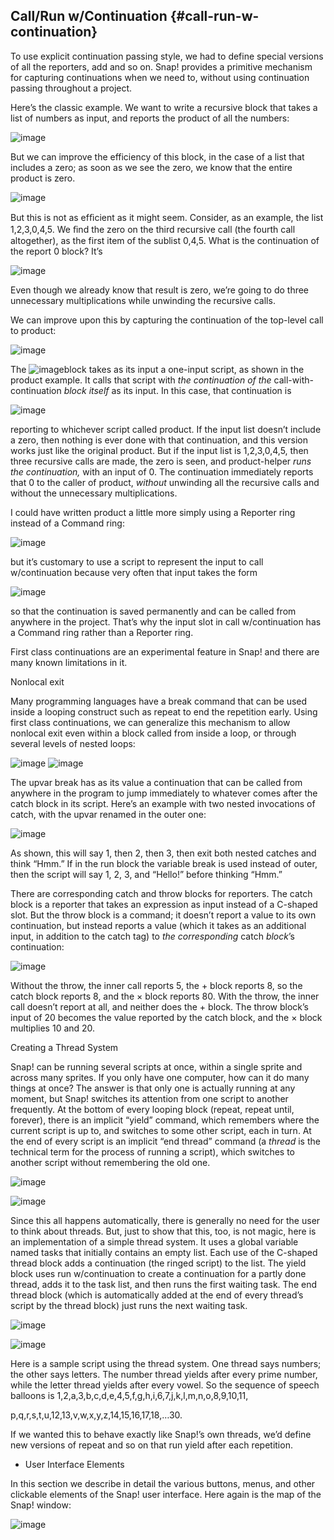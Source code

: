 ## Call/Run w/Continuation {#call-run-w-continuation}

To use explicit continuation passing style, we had to define special versions of all the reporters, add and so on. Snap! provides a primitive mechanism for capturing continuations when we need to, without using continuation passing throughout a project.

Here’s the classic example. We want to write a recursive block that takes a list of numbers as input, and reports the product of all the numbers:

![image](SnapManual/Image_202.png)

But we can improve the efficiency of this block, in the case of a list that includes a zero; as soon as we see the zero, we know that the entire product is zero.

![image](SnapManual/Image_203.png)

But this is not as efﬁcient as it might seem. Consider, as an example, the list 1,2,3,0,4,5\. We ﬁnd the zero on the third recursive call (the fourth call altogether), as the first item of the sublist 0,4,5\. What is the continuation of the report 0 block? It’s

![image](SnapManual/Image_204.png)

Even though we already know that result is zero, we’re going to do three unnecessary multiplications while unwinding the recursive calls.

We can improve upon this by capturing the continuation of the top-level call to product:

![image](SnapManual/Image_205.png)

The ![image](SnapManual/Image_206.png)block takes as its input a one-input script, as shown in the product example. It calls that script with _the continuation of the_ call-with-continuation _block itself_ as its input. In this case, that continuation is

![image](SnapManual/Image_207.png)

reporting to whichever script called product. If the input list doesn’t include a zero, then nothing is ever done with that continuation, and this version works just like the original product. But if the input list is 1,2,3,0,4,5, then three recursive calls are made, the zero is seen, and product-helper _runs the continuation,_ with an input of 0\. The continuation immediately reports that 0 to the caller of product, _without_ unwinding all the recursive calls and without the unnecessary multiplications.

I could have written product a little more simply using a Reporter ring instead of a Command ring:

![image](SnapManual/Image_208.png)

but it’s customary to use a script to represent the input to call w/continuation because very often that input takes the form

![image](SnapManual/Image_209.png)

so that the continuation is saved permanently and can be called from anywhere in the project. That’s why the input slot in call w/continuation has a Command ring rather than a Reporter ring.

First class continuations are an experimental feature in Snap! and there are many known limitations in it.

Nonlocal exit

Many programming languages have a break command that can be used inside a looping construct such as repeat to end the repetition early. Using first class continuations, we can generalize this mechanism to allow nonlocal exit even within a block called from inside a loop, or through several levels of nested loops:

![image](SnapManual/Image_210.png) ![image](SnapManual/Image_211.png)

The upvar break has as its value a continuation that can be called from anywhere in the program to jump immediately to whatever comes after the catch block in its script. Here’s an example with two nested invocations of catch, with the upvar renamed in the outer one:

![image](SnapManual/Image_212.png)

As shown, this will say 1, then 2, then 3, then exit both nested catches and think “Hmm.” If in the run block the variable break is used instead of outer, then the script will say 1, 2, 3, and “Hello!” before thinking “Hmm.”

There are corresponding catch and throw blocks for reporters. The catch block is a reporter that takes an expression as input instead of a C-shaped slot. But the throw block is a command; it doesn’t report a value to its own continuation, but instead reports a value (which it takes as an additional input, in addition to the catch tag) to _the corresponding_ catch _block_’s continuation:

![image](SnapManual/Image_213.png)

Without the throw, the inner call reports 5, the + block reports 8, so the catch block reports 8, and the × block reports 80\. With the throw, the inner call doesn’t report at all, and neither does the + block. The throw block’s input of 20 becomes the value reported by the catch block, and the × block multiplies 10 and 20.

Creating a Thread System

Snap! can be running several scripts at once, within a single sprite and across many sprites. If you only have one computer, how can it do many things at once? The answer is that only one is actually running at any moment, but Snap! switches its attention from one script to another frequently. At the bottom of every looping block (repeat, repeat until, forever), there is an implicit “yield” command, which remembers where the current script is up to, and switches to some other script, each in turn. At the end of every script is an implicit “end thread” command (a _thread_ is the technical term for the process of running a script), which switches to another script without remembering the old one.

![image](SnapManual/Image_214.png)

![image](SnapManual/Image_215.png)

Since this all happens automatically, there is generally no need for the user to think about threads. But, just to show that this, too, is not magic, here is an implementation of a simple thread system. It uses a global variable named tasks that initially contains an empty list. Each use of the C-shaped thread block adds a continuation (the ringed script) to the list. The yield block uses run w/continuation to create a continuation for a partly done thread, adds it to the task list, and then runs the first waiting task. The end thread block (which is automatically added at the end of every thread’s script by the thread block) just runs the next waiting task.

![image](SnapManual/Image_216.png)

![image](SnapManual/Image_217.png)

Here is a sample script using the thread system. One thread says numbers; the other says letters. The number thread yields after every prime number, while the letter thread yields after every vowel. So the sequence of speech balloons is 1,2,a,3,b,c,d,e,4,5,f,g,h,i,6,7,j,k,l,m,n,o,8,9,10,11,

p,q,r,s,t,u,12,13,v,w,x,y,z,14,15,16,17,18,…30.

If we wanted this to behave exactly like Snap!’s own threads, we’d define new versions of repeat and so on that run yield after each repetition.

*   User Interface Elements

In this section we describe in detail the various buttons, menus, and other clickable elements of the Snap! user interface. Here again is the map of the Snap! window:

![image](SnapManual/Image_218.jpg)